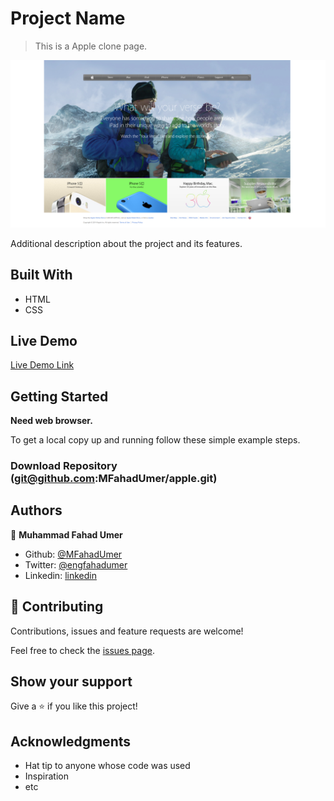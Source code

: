 # Project Name

> This is a Apple clone page.

![screenshot](./apple-clone.png)

Additional description about the project and its features.

## Built With

- HTML
- CSS

## Live Demo

[Live Demo Link](https://rawcdn.githack.com/MFahadUmer/apple/5c722b52cb4d67928862c65fa050987dec190ed5/index.html)


## Getting Started

**Need web browser.**

To get a local copy up and running follow these simple example steps.

### Download Repository (git@github.com:MFahadUmer/apple.git)



## Authors


👤 **Muhammad Fahad Umer**

- Github: [@MFahadUmer](https://github.com/MFahadUmer)
- Twitter: [@engfahadumer](https://twitter.com/engfahadumer)
- Linkedin: [linkedin](https://www.linkedin.com/in/engineer-muhammad-fahad-e-umer-08813055/)

## 🤝 Contributing

Contributions, issues and feature requests are welcome!

Feel free to check the [issues page](https://github.com/MFahadUmer/apple/issues).

## Show your support

Give a ⭐️ if you like this project!

## Acknowledgments

- Hat tip to anyone whose code was used
- Inspiration
- etc

